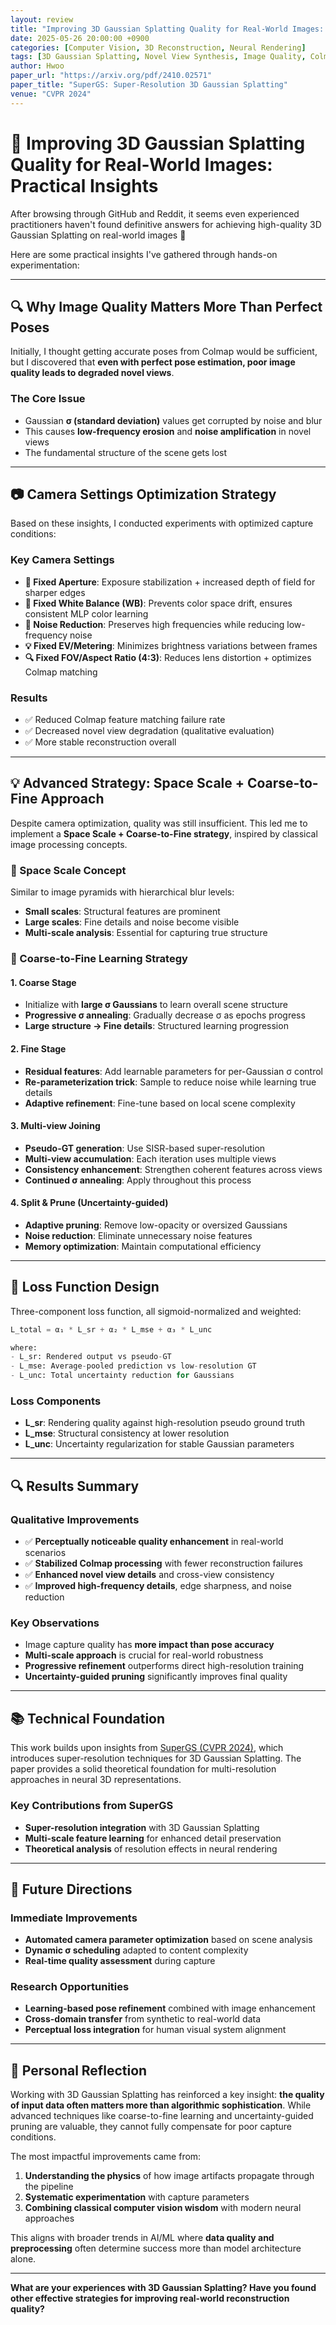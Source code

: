 ```yaml
---
layout: review
title: "Improving 3D Gaussian Splatting Quality for Real-World Images: Practical Insights"
date: 2025-05-26 20:00:00 +0900
categories: [Computer Vision, 3D Reconstruction, Neural Rendering]
tags: [3D Gaussian Splatting, Novel View Synthesis, Image Quality, Colmap, SuperGS]
author: Hwoo
paper_url: "https://arxiv.org/pdf/2410.02571"
paper_title: "SuperGS: Super-Resolution 3D Gaussian Splatting"
venue: "CVPR 2024"
---
```


# 📌 Improving 3D Gaussian Splatting Quality for Real-World Images: Practical Insights

After browsing through GitHub and Reddit, it seems even experienced practitioners haven't found definitive answers for achieving high-quality 3D Gaussian Splatting on real-world images 🤔

Here are some practical insights I've gathered through hands-on experimentation:

---

## 🔍 Why Image Quality Matters More Than Perfect Poses

Initially, I thought getting accurate poses from Colmap would be sufficient, but I discovered that **even with perfect pose estimation, poor image quality leads to degraded novel views**.

### The Core Issue
- Gaussian **σ (standard deviation)** values get corrupted by noise and blur
- This causes **low-frequency erosion** and **noise amplification** in novel views
- The fundamental structure of the scene gets lost

---

## 📷 Camera Settings Optimization Strategy

Based on these insights, I conducted experiments with optimized capture conditions:

### Key Camera Settings
- **🔧 Fixed Aperture**: Exposure stabilization + increased depth of field for sharper edges
- **🎨 Fixed White Balance (WB)**: Prevents color space drift, ensures consistent MLP color learning
- **🧼 Noise Reduction**: Preserves high frequencies while reducing low-frequency noise
- **💡 Fixed EV/Metering**: Minimizes brightness variations between frames
- **🔍 Fixed FOV/Aspect Ratio (4:3)**: Reduces lens distortion + optimizes Colmap matching

### Results
- ✅ Reduced Colmap feature matching failure rate
- ✅ Decreased novel view degradation (qualitative evaluation)
- ✅ More stable reconstruction overall

---

## 💡 Advanced Strategy: Space Scale + Coarse-to-Fine Approach

Despite camera optimization, quality was still insufficient. This led me to implement a **Space Scale + Coarse-to-Fine strategy**, inspired by classical image processing concepts.

### 🧠 Space Scale Concept
Similar to image pyramids with hierarchical blur levels:
- **Small scales**: Structural features are prominent
- **Large scales**: Fine details and noise become visible
- **Multi-scale analysis**: Essential for capturing true structure

### 🔁 Coarse-to-Fine Learning Strategy

#### 1. **Coarse Stage**
- Initialize with **large σ Gaussians** to learn overall scene structure
- **Progressive σ annealing**: Gradually decrease σ as epochs progress
- **Large structure → Fine details**: Structured learning progression

#### 2. **Fine Stage**
- **Residual features**: Add learnable parameters for per-Gaussian σ control
- **Re-parameterization trick**: Sample to reduce noise while learning true details
- **Adaptive refinement**: Fine-tune based on local scene complexity

#### 3. **Multi-view Joining**
- **Pseudo-GT generation**: Use SISR-based super-resolution
- **Multi-view accumulation**: Each iteration uses multiple views
- **Consistency enhancement**: Strengthen coherent features across views
- **Continued σ annealing**: Apply throughout this process

#### 4. **Split & Prune (Uncertainty-guided)**
- **Adaptive pruning**: Remove low-opacity or oversized Gaussians
- **Noise reduction**: Eliminate unnecessary noise features
- **Memory optimization**: Maintain computational efficiency

---

## 🧮 Loss Function Design

Three-component loss function, all sigmoid-normalized and weighted:

```python
L_total = α₁ * L_sr + α₂ * L_mse + α₃ * L_unc

where:
- L_sr: Rendered output vs pseudo-GT
- L_mse: Average-pooled prediction vs low-resolution GT  
- L_unc: Total uncertainty reduction for Gaussians
```

### Loss Components
- **L_sr**: Rendering quality against high-resolution pseudo ground truth
- **L_mse**: Structural consistency at lower resolution
- **L_unc**: Uncertainty regularization for stable Gaussian parameters

---

## 🔍 Results Summary

### Qualitative Improvements
- ✅ **Perceptually noticeable quality enhancement** in real-world scenarios
- ✅ **Stabilized Colmap processing** with fewer reconstruction failures
- ✅ **Enhanced novel view details** and cross-view consistency
- ✅ **Improved high-frequency details**, edge sharpness, and noise reduction

### Key Observations
- Image capture quality has **more impact than pose accuracy**
- **Multi-scale approach** is crucial for real-world robustness
- **Progressive refinement** outperforms direct high-resolution training
- **Uncertainty-guided pruning** significantly improves final quality

---

## 📚 Technical Foundation

This work builds upon insights from [SuperGS (CVPR 2024)](https://arxiv.org/pdf/2410.02571), which introduces super-resolution techniques for 3D Gaussian Splatting. The paper provides a solid theoretical foundation for multi-resolution approaches in neural 3D representations.

### Key Contributions from SuperGS
- **Super-resolution integration** with 3D Gaussian Splatting
- **Multi-scale feature learning** for enhanced detail preservation  
- **Theoretical analysis** of resolution effects in neural rendering

---

## 🔮 Future Directions

### Immediate Improvements
- **Automated camera parameter optimization** based on scene analysis
- **Dynamic σ scheduling** adapted to content complexity
- **Real-time quality assessment** during capture

### Research Opportunities
- **Learning-based pose refinement** combined with image enhancement
- **Cross-domain transfer** from synthetic to real-world data
- **Perceptual loss integration** for human visual system alignment

---

## 💭 Personal Reflection

Working with 3D Gaussian Splatting has reinforced a key insight: **the quality of input data often matters more than algorithmic sophistication**. While advanced techniques like coarse-to-fine learning and uncertainty-guided pruning are valuable, they cannot fully compensate for poor capture conditions.

The most impactful improvements came from:
1. **Understanding the physics** of how image artifacts propagate through the pipeline
2. **Systematic experimentation** with capture parameters
3. **Combining classical computer vision wisdom** with modern neural approaches

This aligns with broader trends in AI/ML where **data quality and preprocessing** often determine success more than model architecture alone.

---

**What are your experiences with 3D Gaussian Splatting? Have you found other effective strategies for improving real-world reconstruction quality?** 